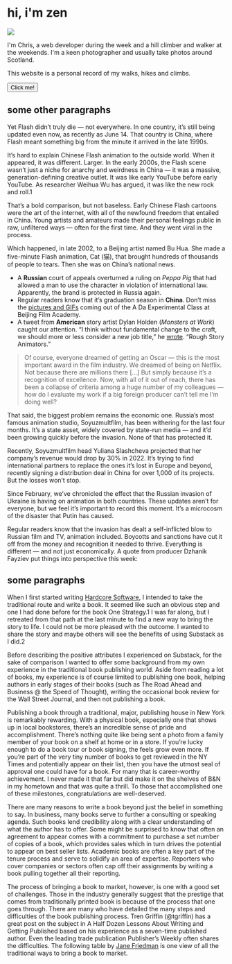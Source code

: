# hi, i'm zen

<img src="https://images.unsplash.com/photo-1674160797233-4807abd77a32?ixlib=rb-4.0.3&ixid=MnwxMjA3fDB8MHxwaG90by1wYWdlfHx8fGVufDB8fHx8&auto=format&fit=crop&w=1330&q=80" />

I'm Chris, a web developer during the week and a hill climber and walker at the weekends. I'm a keen photographer and usually take photos around Scotland.

This website is a personal record of my walks, hikes and climbs.

<button class="px-4 py-2 border mb-4" onclick="foo()">Click me!</button>

## some other paragraphs

Yet Flash didn’t truly die — not everywhere. In one country, it’s still being updated even now, as recently as June 14. That country is China, where Flash meant something big from the minute it arrived in the late 1990s.

It’s hard to explain Chinese Flash animation to the outside world. When it appeared, it was different. Larger. In the early 2000s, the Flash scene wasn’t just a niche for anarchy and weirdness in China — it was a massive, generation-defining creative outlet. It was like early YouTube before early YouTube. As researcher Weihua Wu has argued, it was like the new rock and roll.1

That’s a bold comparison, but not baseless. Early Chinese Flash cartoons were the art of the internet, with all of the newfound freedom that entailed in China. Young artists and amateurs made their personal feelings public in raw, unfiltered ways — often for the first time. And they went viral in the process.

Which happened, in late 2002, to a Beijing artist named Bu Hua. She made a five-minute Flash animation, Cat (猫), that brought hundreds of thousands of people to tears. Then she was on China’s national news.

- A **Russian** court of appeals overturned a ruling on _Peppa Pig_ that had allowed a man to use the character in violation of international law. Apparently, the brand is protected in Russia again.
- Regular readers know that it’s graduation season in **China**. Don’t miss the [pictures and GIFs](food) coming out of the A Da Experimental Class at Beijing Film Academy.
- A tweet from **American** story artist Dylan Holden (_Monsters at Work_) caught our attention. “I think without fundamental change to the craft, we should more or less consider a new job title,” he [wrote](link). “Rough Story Animators.”

> Of course, everyone dreamed of getting an Oscar — this is the most important award in the film industry. We dreamed of being on Netflix. Not because there are millions there […] But simply because it’s a recognition of excellence. Now, with all of it out of reach, there has been a collapse of criteria among a huge number of my colleagues — how do I evaluate my work if a big foreign producer can’t tell me I’m doing well?

That said, the biggest problem remains the economic one. Russia’s most famous animation studio, Soyuzmultfilm, has been withering for the last four months. It’s a state asset, widely covered by state-run media — and it’d been growing quickly before the invasion. None of that has protected it.

Recently, Soyuzmultfilm head Yuliana Slashcheva projected that her company’s revenue would drop by 30% in 2022. It’s trying to find international partners to replace the ones it’s lost in Europe and beyond, recently signing a distribution deal in China for over 1,000 of its projects. But the losses won’t stop.

Since February, we’ve chronicled the effect that the Russian invasion of Ukraine is having on animation in both countries. These updates aren’t for everyone, but we feel it’s important to record this moment. It’s a microcosm of the disaster that Putin has caused.

Regular readers know that the invasion has dealt a self-inflicted blow to Russian film and TV, animation included. Boycotts and sanctions have cut it off from the money and recognition it needed to thrive. Everything is different — and not just economically. A quote from producer Dzhanik Fayziev put things into perspective this week:

## some paragraphs

When I first started writing [Hardcore Software](https://www.janefriedman.com/key-book-publishing-path/), I intended to take the traditional route and write a book. It seemed like such an obvious step and one I had done before for the book One Strategy.1 I was far along, but I retreated from that path at the last minute to find a new way to bring the story to life. I could not be more pleased with the outcome. I wanted to share the story and maybe others will see the benefits of using Substack as I did.2

Before describing the positive attributes I experienced on Substack, for the sake of comparison I wanted to offer some background from my own experience in the traditional book publishing world. Aside from reading a lot of books, my experience is of course limited to publishing one book, helping authors in early stages of their books (such as The Road Ahead and Business @ the Speed of Thought), writing the occasional book review for the Wall Street Journal, and then not publishing a book.

Publishing a book through a traditional, major, publishing house in New York is remarkably rewarding. With a physical book, especially one that shows up in local bookstores, there’s an incredible sense of pride and accomplishment. There’s nothing quite like being sent a photo from a family member of your book on a shelf at home or in a store. If you’re lucky enough to do a book tour or book signing, the feels grow even more. If you’re part of the very tiny number of books to get reviewed in the NY Times and potentially appear on their list, then you have the utmost seal of approval one could have for a book. For many that is career-worthy achievement. I never made it that far but did make it on the shelves of B&N in my hometown and that was quite a thrill. To those that accomplished one of these milestones, congratulations are well-deserved.

There are many reasons to write a book beyond just the belief in something to say. In business, many books serve to further a consulting or speaking agenda. Such books lend credibility along with a clear understanding of what the author has to offer. Some might be surprised to know that often an agreement to appear comes with a commitment to purchase a set number of copies of a book, which provides sales which in turn drives the potential to appear on best seller lists. Academic books are often a key part of the tenure process and serve to solidify an area of expertise. Reporters who cover companies or sectors often cap off their assignments by writing a book pulling together all their reporting.

The process of bringing a book to market, however, is one with a good set of challenges. Those in the industry generally suggest that the prestige that comes from traditionally printed book is because of the process that one goes through. There are many who have detailed the many steps and difficulties of the book publishing process. Tren Griffin (@tgriffin) has a great post on the subject in A Half Dozen Lessons About Writing and Getting Published based on his experience as a seven-time published author. Even the leading trade publication Publisher’s Weekly often shares the difficulties. The following table by [Jane Friedman](https://www.janefriedman.com/key-book-publishing-path/) is one view of all the traditional ways to bring a book to market.
